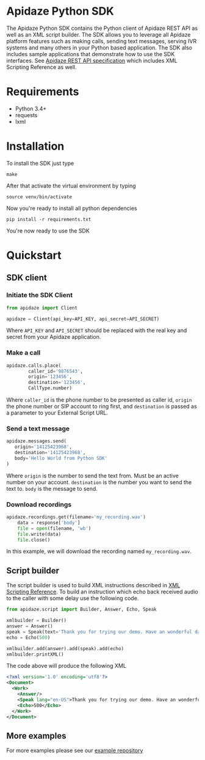 # Apidaze Python SDK

The Apidaze Python SDK contains the Python client of Apidaze REST API as well as an XML script builder.
The SDK allows you to leverage all Apidaze platform features such as making calls, sending text messages, serving IVR systems and many others in your Python based application.
The SDK also includes sample applications that demonstrate how to use the SDK interfaces.
See [Apidaze REST API specification](https://apidocs.voipinnovations.com) which includes XML Scripting Reference as well.

# Requirements
- Python 3.4+
- requests
- lxml

# Installation

To install the SDK just type

`make`

After that activate the virtual environment by typing

`source venv/bin/activate`

Now you're ready to install all python dependencies

`pip install -r requirements.txt`

You're now ready to use the SDK

# Quickstart

## SDK client

### Initiate the SDK Client

```python
from apidaze import Client

apidaze = Client(api_key=API_KEY, api_secret=API_SECRET)
```

Where `API_KEY` and `API_SECRET` should be replaced with the real key and secret from your Apidaze application.

### Make a call

```python
apidaze.calls.place(
        caller_id='9876543',
        origin='123456',
        destination='123456',
        CallType.number)
```

Where `caller_id` is the phone number to be presented as caller id, `origin` the phone number or SIP account to ring first, and `destination` is passed as a parameter to your External Script URL.

### Send a text message

```python
apidaze.messages.send(
   origin='14125423968',
   destination='14125423968',
   body='Hello World from Python SDK'
)
```

Where `origin` is the number to send the text from. Must be an active number on your account.
`destination` is the number you want to send the text to.
`body` is the message to send.

### Download recordings

```python
apidaze.recordings.get(filename='my_recording.wav')
    data = response['body']
    file = open(filename, 'wb')
    file.write(data)
    file.close()
```

In this example, we will download the recording named `my_recording.wav`.

## Script builder

The script builder is used to build XML instructions described in [XML Scripting Reference](https://apidocs.voipinnovations.com).
To build an instruction which echo back received audio to the caller with some delay use the following code.

```python
from apidaze.script import Builder, Answer, Echo, Speak

xmlbuilder = Builder()
answer = Answer()
speak = Speak(text='Thank you for trying our demo. Have an wonderful day!')
echo = Echo(500)

xmlbuilder.add(answer).add(speak).add(echo)
xmlbuilder.printXML()
```

The code above will produce the following XML

```xml
<?xml version='1.0' encoding='utf8'?>
<Document>
  <Work>
    <Answer/>
    <Speak lang="en-US">Thank you for trying our demo. Have an wonderful day!</Speak>
    <Echo>500</Echo>
  </Work>
</Document>
```

## More examples

For more examples please see our [example repository](https://github.com/apidaze/sdk-python/tree/master/examples)